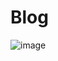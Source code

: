 # Blog
![image](https://user-images.githubusercontent.com/70634470/120902352-3ab3ca80-c640-11eb-9048-274800e20be7.png)
